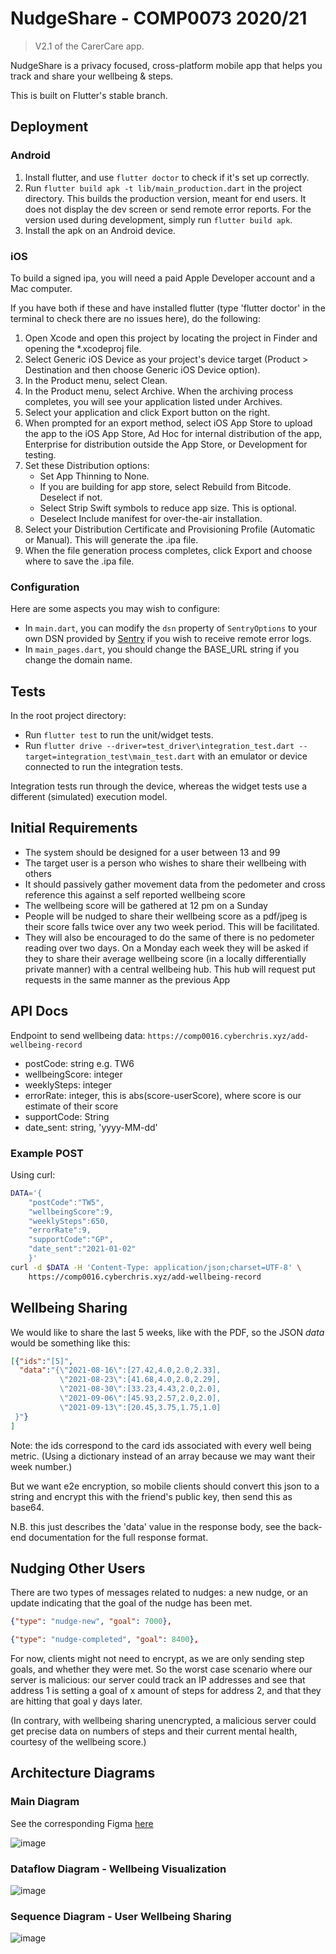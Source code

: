 # NudgeShare - COMP0073 2020/21

<!-- [![Flutter Checks](https://github.com/UCLComputerScience/COMP0016_2020_21_Team26/actions/workflows/flutter.yml/badge.svg)](https://github.com/UCLComputerScience/COMP0016_2020_21_Team26/actions/workflows/flutter.yml) -->

> V2.1 of the CarerCare app.

NudgeShare is a privacy focused, cross-platform mobile app that helps you track and share
your wellbeing & steps.

This is built on Flutter's stable branch.

## Deployment

### Android

1. Install flutter, and use `flutter doctor` to check if it's set up correctly.
2. Run `flutter build apk -t lib/main_production.dart` in the project directory.
This builds the production version, meant for end users. It does not display the
dev screen or send remote error reports. For the version used during development,
simply run `flutter build apk`.
3. Install the apk on an Android device.

### iOS
To build a signed ipa, you will need a paid Apple Developer account and a Mac computer.

If you have both if these and have installed flutter (type 'flutter doctor' in the terminal to check there are no issues here), do the following:

1. Open Xcode and open this project by locating the project in Finder and opening the *.xcodeproj file.
2. Select Generic iOS Device as your project's device target (Product > Destination and then choose Generic iOS Device option).
3. In the Product menu, select Clean.
4. In the Product menu, select Archive. When the archiving process completes, you will see your application listed under Archives.  
5. Select your application and click Export button on the right. 
6. When prompted for an export method, select iOS App Store to upload the app to the iOS App Store, Ad Hoc for internal distribution of the app, Enterprise for distribution outside the App Store, or Development for testing. 
7. Set these Distribution options:
    - Set App Thinning to None.
    - If you are building for app store, select Rebuild from Bitcode. Deselect if not.
    - Select Strip Swift symbols to reduce app size. This is optional.
    - Deselect Include manifest for over-the-air installation.
9. Select your Distribution Certificate and Provisioning Profile (Automatic or Manual). This will generate the .ipa file. 
10. When the file generation process completes, click Export and choose where to save the .ipa file.

### Configuration

Here are some aspects you may wish to configure:

- In `main.dart`, you can modify the `dsn` property of `SentryOptions` to your own DSN provided by 
[Sentry](https://sentry.io/) if you wish to receive remote error logs.
- In `main_pages.dart`, you should change the BASE_URL string if you change the domain name.

## Tests

In the root project directory:

- Run `flutter test` to run the unit/widget tests.
- Run `flutter drive --driver=test_driver\integration_test.dart --target=integration_test\main_test.dart` with an
  emulator or device connected to run the integration tests. 
  
Integration tests run through the device, whereas the widget tests use a different (simulated) execution model.

## Initial Requirements

- The system should be designed for a user between 13 and 99
- The target user is a person who wishes to share their wellbeing with others
- It should passively gather movement data from the pedometer and cross reference this against a self reported wellbeing score
- The wellbeing score will be gathered at 12 pm on a Sunday
- People will be nudged to share their wellbeing score as a pdf/jpeg is their score falls twice over any two week period.
This will be facilitated.
- They will also be encouraged to do the same of there is no pedometer reading over two days.
On a Monday each week they will be asked if they to share their average wellbeing score (in a locally differentially private manner) with a central wellbeing hub.
This hub will request put requests in the same manner as the previous App

## API Docs

Endpoint to send wellbeing data: `https://comp0016.cyberchris.xyz/add-wellbeing-record`

- postCode: string e.g. TW6
- wellbeingScore: integer
- weeklySteps: integer
- errorRate: integer, this is abs(score-userScore), where score is our estimate of their score
- supportCode: String
- date_sent: string, 'yyyy-MM-dd'

### Example POST

Using curl:

``` sh
DATA='{
    "postCode":"TW5",
    "wellbeingScore":9,
    "weeklySteps":650,
    "errorRate":9,
    "supportCode":"GP",
    "date_sent":"2021-01-02"
    }'
curl -d $DATA -H 'Content-Type: application/json;charset=UTF-8' \
    https://comp0016.cyberchris.xyz/add-wellbeing-record
```

## Wellbeing Sharing

We would like to share the last 5 weeks, like with the PDF, so the JSON *data* would be
something like this:

``` json
[{"ids":"[5]",
  "data":"{\"2021-08-16\":[27.42,4.0,2.0,2.33],
           \"2021-08-23\":[41.68,4.0,2.0,2.29],
           \"2021-08-30\":[33.23,4.43,2.0,2.0],
           \"2021-09-06\":[45.93,2.57,2.0,2.0],
           \"2021-09-13\":[20.45,3.75,1.75,1.0]
 }"}
]
```
Note: the ids correspond to the card ids associated with every well being metric.
(Using a dictionary instead of an array because we may want their week number.)

But we want e2e encryption, so mobile clients should convert this json to a string and
encrypt this with the friend's public key, then send this as base64.

N.B. this just describes the 'data' value in the response body, see the back-end documentation
for the full response format.

## Nudging Other Users

There are two types of messages related to nudges: a new nudge, or an update indicating that the
goal of the nudge has been met.

``` json
{"type": "nudge-new", "goal": 7000},
```

``` json
{"type": "nudge-completed", "goal": 8400},
```

For now, clients might not need to encrypt, as we are only sending step goals, and
whether they were met.
So the worst case scenario where our server is malicious: our server could track an IP addresses
and see that address 1 is setting a goal of x amount of steps for address 2, and that they are hitting
that goal y days later.

(In contrary, with wellbeing sharing unencrypted, a malicious server could get precise data on numbers
of steps and their current mental health, courtesy of the wellbeing score.)

## Architecture Diagrams

### Main Diagram

See the corresponding Figma 
[here](https://www.figma.com/file/2zvQlWcpFtOEhwH3YmFMsD/System-Architecture-Diagram?node-id=0%3A1)

![image](https://user-images.githubusercontent.com/46009390/110238878-dd728500-7f3b-11eb-9c0d-6eb785270703.png)

### Dataflow Diagram - Wellbeing Visualization

![image](https://user-images.githubusercontent.com/46009390/110238902-0135cb00-7f3c-11eb-88c4-445397e5ea50.png)

### Sequence Diagram - User Wellbeing Sharing

![image](https://user-images.githubusercontent.com/46009390/111034657-9b9b8000-840e-11eb-8c2e-7cf230c3b103.png)

